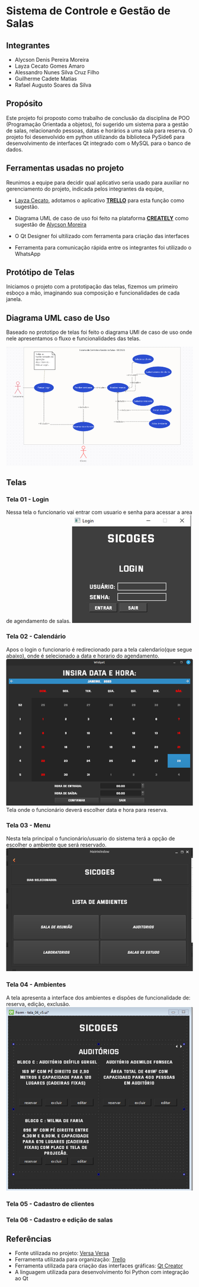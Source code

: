 # Sistema de Controle e Gestão de Salas

## Integrantes

* Alycson Denis Pereira Moreira
* Layza Cecato Gomes Amaro
* Alessandro Nunes Silva Cruz Filho
* Guilherme Cadete Matias
* Rafael Augusto Soares da Silva

## Propósito

Este projeto foi proposto como trabalho de conclusão da disciplina de POO (Programação Orientada a objetos), foi sugerido um sistema para a gestão de salas, relacionando pessoas, datas e horários a uma sala para reserva. O projeto foi desenvolvido em python utilizando da biblioteca PySide6 para desenvolvimento de interfaces Qt integrado com o MySQL para o banco de dados.

## Ferramentas usadas no projeto
Reunimos a equipe para decidir qual aplicativo seria usado para auxiliar no gerenciamento do projeto, indicada pelos integrantes da equipe, 

* [Layza Cecato](https://github.com/layzacecato-dev), adotamos o aplicativo [**TRELLO**](https://trello.com/home) para esta função como sugestão.

* Diagrama UML de caso de uso foi feito na plataforma [**CREATELY**](https://creately.com/) como sugestão de [Alycson Moreira](https://github.com/Alycson-Moreira)

* O Qt Designer foi ultilizado com ferramenta para criação das interfaces 

* Ferramenta para comunicação rápida entre os integrantes foi utilizado o WhatsApp


## Protótipo de Telas
Iniciamos o projeto com a prototipação das telas, fizemos um primeiro esboço a mão, imaginando sua composição e funcionalidades de cada janela.

## Diagrama UML caso de Uso
Baseado no prototipo de telas foi feito o diagrama UMl de caso de uso onde nele apresentamos o fluxo e funcionalidades das telas. 

![diagrama caso de uso](img/diagrama_uml_caso_de_uso.png)



## Telas


### Tela 01 - Login
Nessa tela o funcionario vai entrar com usuario e senha para acessar a area de agendamento de salas.
![Tela do login](img/janela_login.jpg)

### Tela 02 - Calendário
Apos o login o funcionario é redirecionado para a tela calendario(que segue abaixo), onde é selecionado a data e horario do agendamento.
![Tela do calendário](img/demonstracao_calendario.png)
Tela onde o funcionário deverá escolher data e hora para reserva.

### Tela 03 - Menu
Nesta tela principal o funcionário/usuario do sistema terá a opção de escolher o ambiente que será reservado.
![Tela Principal](img/tela_principal.png)

### Tela 04 - Ambientes
A tela apresenta a interface dos ambientes e dispões de funcionalidade de: reserva, edição, exclusão.
![Tela de Ambientes](img/tela_04_v5.png)

### Tela 05 - Cadastro de clientes

### Tela 06 - Cadastro e edição de salas


## Referências
* Fonte utilizada no projeto: [Versa Versa](www.dafont.com/pt/versa-versa.font)
* Ferramenta utilizada para organização: [Trello](https://trello.com/home)
* Ferramenta utilizada para criação das interfaces gráficas: [Qt Creator](https://www.qt.io/product/development-tools)
* A linguagem utilizada para desenvolvimento foi Python com integração ao Qt
